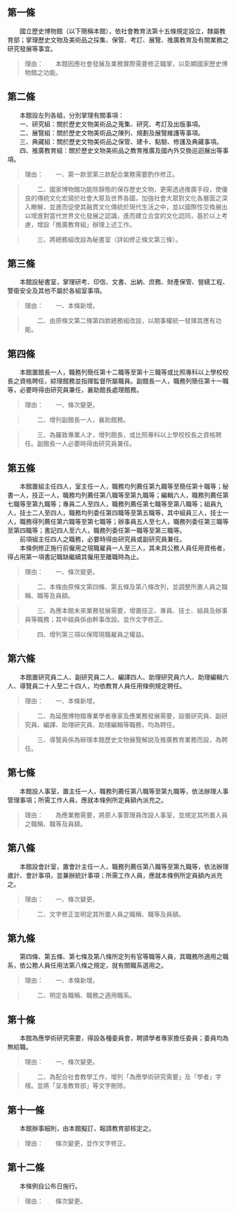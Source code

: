 第一條 
-------
　　國立歷史博物館（以下簡稱本館），依社會教育法第十五條規定設立，隸屬教育部；掌理歷史文物及美術品之採集、保管、考訂、展覽、推廣教育及有關業務之研究發展等事宜。  
> 理由：　　本館因應社會發展及業務實際需要修正職掌，以彰顯國家歷史博物館之功能。



第二條 
-------
　　本館設左列各組，分別掌理有關事項：  
　　一、研究組：關於歷史文物美術品之蒐集、研究、考訂及出版事項。  
　　二、展覽組：關於歷史文物美術品之陳列、規劃及展覽維護等事項。  
　　三、典藏組：關於歷史文物美術品之保管、建卡、點驗、修護及典藏事項。  
　　四、推廣教育組：關於歷史文物美術品之教育推廣及國內外交換巡迴展出等事項。  
> 理由：　　一、第一款至第三款配合業務需要酌作修正。

> 　　二、國家博物館功能除靜態的保存歷史文物，更需透過推廣手段，使優良的傳統文化宏揚於社會大眾及世界各國，加強社會大眾對文化各層面之深入瞭解，並進而促使其融貫文化傳統於現代生活之中，並以國際性交換展出以增進對當代世界文化發展之認識，進而建立合宜的文化認同，基於以上考慮，增設「推廣教育組」辦理上述工作。

> 　　三、將總務組改設為秘書室（詳如修正條文第三條）。



第三條 
-------
　　本館設秘書室，掌理研考、印信、文書、出納、庶務、財產保管、營繕工程、警衛安全及其他不屬於各組室事項。  
> 理由：　　一、本條新增。

> 　　二、由原條文第二條第四款總務組改設，以期事權統一發揮其應有功能。



第四條 
-------
　　本館置館長一人，職務列簡任第十二職等至第十三職等或比照專科以上學校校長之資格聘任，綜理館務並指揮監督所屬職員。副館長一人，職務列簡任第十一職等，必要時得由研究員兼任，襄助館長處理館務。  
> 理由：　　一、條次變更。

> 　　二、增列副館長一人，襄助館務。

> 　　三、為羅致專業人才，增列館長，或比照專科以上學校校長之資格聘任。副館長一人必要時得由研究員兼任。



第五條 
-------
　　本館置組主任四人，室主任一人，職務均列薦任第九職等至簡任第十職等；秘書一人，技正一人，職務均列薦任第八職等至第九職等；編輯六人，職務列薦任第七職等至第九職等；專員二人至四人，職務列薦任第七職等至第八職等；組員九人，技士二人至四人，職務均列委任第四職等至第五職等，其中組員三人，技士一人，職務得列薦任第六職等至第七職等；辦事員五人至七人，職務列委任第三職等至第四職等；書記四人至六人，職務列委任第一職等至第三職等。  
　　前項組主任四人之職務，必要時得由研究員或副研究員兼任。  
　　本條例修正施行前僱用之現職雇員一人至三人，其未具公務人員任用資格者，得占用第一項書記職缺繼續其僱用至離職時為止。  
> 理由：　　一、條次變更。

> 　　二、本條由原條文第四條、第五條及第八條改列，並調整所置人員之職稱、職等及員額。

> 　　三、為應本館未來業務發展需要，增置技正、專員、技士、組員及辦事員等職務；其中組員係由幹事改設。並作文字修正。

> 　　四、增列第三項以保障現職雇員之權益。



第六條 
-------
　　本館置研究員二人、副研究員二人、編譯四人、助理研究員六人、助理編輯六人、導覽員二十人至二十四人，均依教育人員任用條例規定聘任。  
> 理由：　　一、本條新增。

> 　　二、為延攬博物館專業學者專家及應業務發展需要，設置研究員、副研究員、編譯、助理研究員、助理編輯等職務，均為聘任。

> 　　三、導覽員係為辦理本館歷史文物展覽解說及推廣教育業務而設，為聘任。



第七條 
-------
　　本館設人事室，置主任一人，職務列薦任第八職等至第九職等，依法辦理人事管理事項；所需工作人員，應就本條例所定員額內派充之。  
> 理由：　　為應業務需要，將原人事管理員改設人事室，並規定其所置人員之職稱、職等及員額。



第八條 
-------
　　本館設會計室，置會計主任一人，職務列薦任第八職等至第九職等，依法辦理歲計、會計事項，並兼辦統計事項；所需工作人員，應就本條例所定員額內派充之。  
> 理由：　　一、條次變更。

> 　　二、文字修正並明定其所置人員之職稱、職等及員額。



第九條 
-------
　　第四條、第五條、第七條及第八條所定列有官等職等人員，其職務所適用之職系，依公務人員任用法第八條之規定，就有關職系選用之。  
> 理由：　　一、本條新增。

> 　　二、明定各職稱、職務之適用職系。



第十條 
-------
　　本館為應學術研究需要，得設各種委員會，聘請學者專家擔任委員；委員均為無給職。  
> 理由：　　一、條次變更。

> 　　二、為配合社會教學工作，增列「為應學術研究需要」及「學者」字樣。並將「呈准教育部」等文字刪除。



第十一條 
---------
　　本館辦事細則，由本館擬訂，報請教育部核定之。  
> 理由：　　條次變更，並作文字修正。



第十二條 
---------
　　本條例自公布日施行。  
> 理由：　　條次變更。